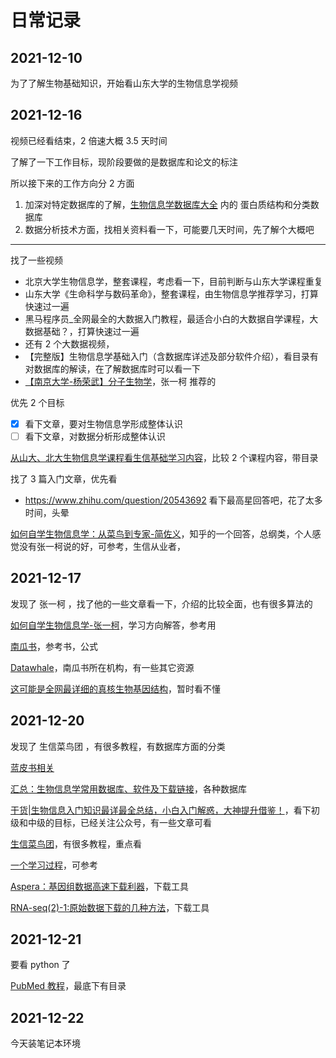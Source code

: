 # 日常记录

## 2021-12-10

为了了解生物基础知识，开始看山东大学的生物信息学视频

## 2021-12-16

视频已经看结束，2 倍速大概 3.5 天时间

了解了一下工作目标，现阶段要做的是数据库和论文的标注

所以接下来的工作方向分 2 方面

1. 加深对特定数据库的了解，[生物信息学数据库大全](https://zhuanlan.zhihu.com/p/303247762) 内的 蛋白质结构和分类数据库
2. 数据分析技术方面，找相关资料看一下，可能要几天时间，先了解个大概吧

---

找了一些视频

- 北京大学生物信息学，整套课程，考虑看一下，目前判断与山东大学课程重复
- 山东大学《生命科学与数码革命》，整套课程，由生物信息学推荐学习，打算快速过一遍
- 黑马程序员\_全网最全的大数据入门教程，最适合小白的大数据自学课程，大数据基础？，打算快速过一遍
- 还有 2 个大数据视频，
- 【完整版】生物信息学基础入门（含数据库详述及部分软件介绍），看目录有对数据库的解读，在了解数据库时可以看一下
- [【南京大学-杨荣武】分子生物学](https://www.bilibili.com/video/BV1s4411P7RP/)，张一柯 推荐的

优先 2 个目标

- [x] 看下文章，要对生物信息学形成整体认识
- [ ] 看下文章，对数据分析形成整体认识

[从山大、北大生物信息学课程看生信基础学习内容](https://zhuanlan.zhihu.com/p/279771986)，比较 2 个课程内容，带目录

找了 3 篇入门文章，优先看

- <https://www.zhihu.com/question/20543692> 看下最高星回答吧，花了太多时间，头晕

[如何自学生物信息学：从菜鸟到专家-简佐义](https://zhuanlan.zhihu.com/p/323951235)，知乎的一个回答，总纲类，个人感觉没有张一柯说的好，可参考，生信从业者，

## 2021-12-17

发现了 张一柯 ，找了他的一些文章看一下，介绍的比较全面，也有很多算法的

[如何自学生物信息学-张一柯](https://zhuanlan.zhihu.com/p/284088201)，学习方向解答，参考用

[南瓜书](https://github.com/datawhalechina/pumpkin-book)，参考书，公式

[Datawhale](https://github.com/datawhalechina)，南瓜书所在机构，有一些其它资源

[这可能是全网最详细的真核生物基因结构](https://zhuanlan.zhihu.com/p/341146992)，暂时看不懂

## 2021-12-20

发现了 生信菜鸟团 ，有很多教程，有数据库方面的分类

[蓝皮书相关](https://zhuanlan.zhihu.com/p/368389955)

[汇总：生物信息学常用数据库、软件及下载链接](https://www.medsci.cn/article/show_article.do?id=ea3f206890d8)，各种数据库

[干货|生物信息入门知识最详最全总结，小白入门解惑，大神提升借鉴！](http://www.360doc.com/content/20/1010/21/70867781_939817618.shtml)，看下初级和中级的目标，已经关注公众号，有一些文章可看

[生信菜鸟团](http://www.bio-info-trainee.com/)，有很多教程，重点看

[一个学习过程](http://www.360doc.com/content/21/0714/12/76149697_986500736.shtml)，可参考

[Aspera：基因组数据高速下载利器](https://zhuanlan.zhihu.com/p/245450890)，下载工具

[RNA-seq(2)-1:原始数据下载的几种方法](https://cloud.tencent.com/developer/article/1332376?from=15425)，下载工具

## 2021-12-21

要看 python 了

[PubMed 教程](http://tul.blog.ntu.edu.tw/archives/6915)，最底下有目录

## 2021-12-22

今天装笔记本环境

